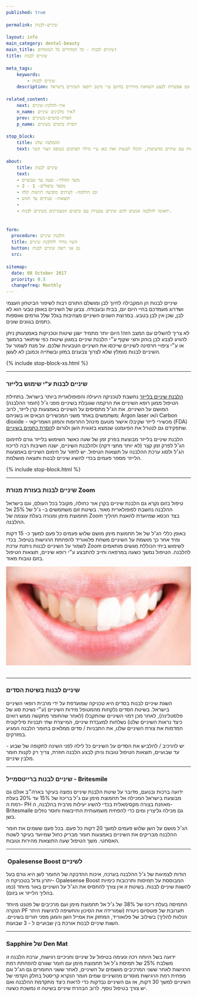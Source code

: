 ```yaml
---
published: true

permalink: שיניים-לבנות

layout: info
main_category: dental-beauty
main_title: שיניים לבנות - כל המחירים כל המומחים!
title: שיניים לבנות

meta_tags:
    keywords:
        - שיניים לבנות
    description: שיניים לבנות כמו בסרטים – כל השיטות בהן משיגים שיניים לבנות, מחירון הלבנת שיניים עדכני, מבצעים והנחות משתלמות, קופונים וגם אפשרות לבצע השוואת מחירים בחינם ע״י מיטב רופאי השיניים בישראל.

related_content:
    next: איך-להלבין-שיניים
    n_name: איך מלבינים שיניים?
    prev: הסרת-כתמים-בשיניים
    p_name: הסרת כתמים בשיניים

stop_block: 
    title: ההמלצה שלנו
    text: למרות שישנן מספר שיטות ביתיות וערכות להלבנה, ההמלצה שלנו היא ״ללכת״ על הדבר האמיתי, דהיינו להלבין שיניים במרפאה באחת השיטות כדלהלן - לייזר, סדים מסיליקון או קרן אור. התייעצו עם רופאי שיניים שעובדים לפחות עם שתיים מהשיטות, תוכלו לעשות זאת כאן ע״י מילוי הפרטים בטופס הצור קשר.
        
about:
    title: שיניים לבנות
    text: 
    - משך ההליך- שעה עד שבועיים
    - מספר טיפולים- 1 - 2
    - זמן החלמה- לעיתים מופיעה רגישות קלה
    - תוצאות- שנתיים עד חמש
    - 
    - יתאימו להלבנה אנשים להם שיניים טבעיות עם כתמים המעוניינים בשיניים לבנות.
    

form:
  procedure: הלבנת שיניים
  title: השוו מחיר להלבנת שיניים
  button: גם אני רוצה שיניים לבנות 
  src:
  
sitemap: 
  date: 08 October 2017
  priority: 0.5
  changefreq: Monthly
---
```

שיניים לבנות הן המקבילה לחיוך לבן ומושלם התורם רבות לשיפור הביטחון העצמי ושדרוג מעמדכם בחיי היום יום, בבית ובעבודה. צבען של השיניים באופן טבעי הוא לא לבן, שכן אין לבן בטבע. במרוצת השנים השיניים מצהיבות בגלל שלל גורמים ואוספות כתמים בגוונים שונים.

לא צריך להשלים עם המצב הזה! היום יותר מתמיד ישנן שיטות וטכניקות באמצעותן ניתן להגיע לצבע לבן בוהק וחצי שקוף ע״י הלבנת שיניים במגוון שיטות כפי שיתואר בהמשך או ע״י ציפויי חרסינה לשיניים שייכסו את השיניים הטבעיות שלכם. על מנת לשמור על השיניים לבנות מומלץ שלא לצרוך צבענים במזון ובשתייה  וכמובן לא לעשן. 

 {% include stop-block-xs.html %}  

- - - - - -

###  שיניים לבנות ע"י שימוש בלייזר

[הלבנת שיניים בלייזר](/הלבנת-שיניים-בלייזר) נחשבת לטכניקה היעילה והפופולארית ביותר בישראל. בתחילת הטיפול ממגן רופא השיניים את הרקמה שגובלת בשיניים מפני ג׳ל (חומר ההלבנה) המושם על השיניים. את הג׳ל מתסיסים על השיניים באמצעות קרן לייזר, לרוב משתמשים באחד משני המכשירים הבאים או בשניהם: Argon laser ו/או Carbon dioxide - מכשירי לייזר שקיבלו אישור מטעם מינהל התרופות והמזון האמריקאי (FDA) שתפקידם גם לנטרל את הפיגמנט שנמצא בזגוגית השן ולגרום ל[הסרת כתמים בשיניים](/הסרת-כתמים-בשיניים).

הלבנת שיניים בלייזר מבוצעת בפרק זמן של שעה כאשר השימוש בלייזר גורם לחימום הג׳ל לפרק זמן קצר (לא יותר מחצי דקה) ולהלבנת השיניים, ישנה חשיבות רבה לריכוז הג׳ל ולסוג ערכת ההלבנה על תוצאות הטיפול. יש לחזור על חימום השיניים באמצעות הלייזר מספר פעמים בכדי להשיג שיניים לבנות ותוצאה מושלמת.

 {% include stop-block.html %}  

- - - - - -

###  שיניים לבנות בעזרת מנורת Zoom

טיפול בזום נקרא גם הלבנת שיניים בקרן אור כחולה, מקובל בכל העולם, וגם בישראל ההלבנה נחשבת לפופולארית מאוד. בשיטת זום משתמשים ב- ג׳ל של 25% אל תחמוצת מימן ומנורה בעלת עוצמה של Zoom בצד הכסא שמיועדת להאצת תהליך ההלבנה.

באופן כללי הג׳ל של אל תחמוצת מימן מושם שלוש פעמים כל פעם למשך כ- 15 דקות ומיד אחר כך מושמת על השיניים משחת פלואוריד להפחתת הרגישות בטיפול. בכדי לשמור על השיניים לבנות ניתנת ערכת Zoom לשימוש ביתי הכוללת מגשים מותאמים להלבנה. הטיפול נמשך כשעה במרפאה וחייב להתבצע ע״י רופא שיניים, תוצאות הטיפול בזום טובות מאוד.


 ![{{ page.title }}](/images/articles/teeth-whitening.jpg)  

- - - - - -

###  שיניים לבנות בשיטת הסדים

השגת שיניים לבנות בסדים היא טכניקה שמועדפת על ידי מרבית רופאי השיניים בישראל. בשיטת הסדים נלקחות מהמטופל מידות השיניים (ע״י נשיכת סוג של פלסטלינה), לאחר מכן דמוי השיניים שהתקבלו (לאחר שהחומר מתקשה ממש רואים כיצד נראות השיניים שלנו) נשלחות למעבדת שיניים, המייצרת שתי תבניות סיליקונית המדמות את צורת השיניים שלנו, את התבניות / סדים ממלאים בחומר הלבנה המגיע במזרקים.

יש להרכיב / להלביש את הסדים על השיניים כל לילה לפני השינה לתקופה של שבוע - עד שבועיים, תוצאות הטיפול טובות וניתן לבצע הלבנה חוזרת, צריך רק לקנות חומר מלבין שיניים.
- - - - - -

###  שיניים לבנות ברייטסמייל - Britesmile

ידועה ברכות ובנועם, מדובר על שיטת הלבנת שיניים נפוצה בעיקר בארה״ב אולם גם מבוצעת בישראל המכילה אל תחמוצת מימן עם ג׳ל בריכוז של 15% עד 20% בעלת רמת ה- PH מאוזנת בצורה מקסימאלית בכדי להשיג יעילות מרבית בהלבנה, ה- Britesmaile גם מכילה גליצרין ומים כדי להפחית משמעותית התייבשות וחוסר נוזלים בשן.

הג׳ל מושם על השן שלוש פעמים למשך 20 דקות כל פעם. בכל פעם ששמים את חומר ההלבנה מבריקים את השיניים באמצעות חומר מבריק כחול שמיועד בעיקר לשטח האסתטי. משך הטיפול שעה התוצאות מהירות וטובות.
- - - - - -

###   Opalesense Boost לשיניים 

הודות לצמיגות של ג׳ל ההלבנה בערכה, איכות ההדבקה של החומר לשן היא גורם בעל יתרון גדול בטכניקת ה- Opalesense Boost המבוססת על תמיסות ותרכובות כימיות להשגת שיניים לבנות. בשיטת זו אין צורך להתסיס את הג׳ל על השיניים באור מיוחד (כמו בהליך הלייזר או בזום).

התמיסה בעלת ריכוז של 38% של ג׳ל אל תחמוצת מימן ועם מרכיבים של פטנט מיוחד הנקרה PF תערובת של פוטסיום ניטרת (שמורידה את הסיכון והחשיפה לרגישות היתר הנלוות להליך) בשילוב של פלואוריד, המחזק את אמייל השן והמגן מפני חורים בשיניים. השגת שיניים לבנות אורכת בין שבועיים ל - 3 שבועות.
- - - - - -

###  Sapphire של Den Mat

ידועה בשל היותה רכה ונעימה בטיפול על שיניים וחניכיים רגישות, ערכת הלבנה זו משלבת 25% של תמיסת ג׳ל אל תחמוצת מימן עם חומר שגורם להפחתת רמת הרגישות לאחר ששני המרכיבים מושמים על השיניים, לאחר ששני החומרים גם הג׳ל וגם מפחית רמת הרגישות מוסרים מהשיניים שמים חומר הנקרא קריסטל בחלק הקדמי של השיניים למשך 30 דקות, אז גם השיניים נבדקות כדי לראות כיצד מתקדמת ההלבנה ואם יש צורך בטיפול נוסף. לרוב הבהרת שיניים בשיטה זו נמשכת כשעה.